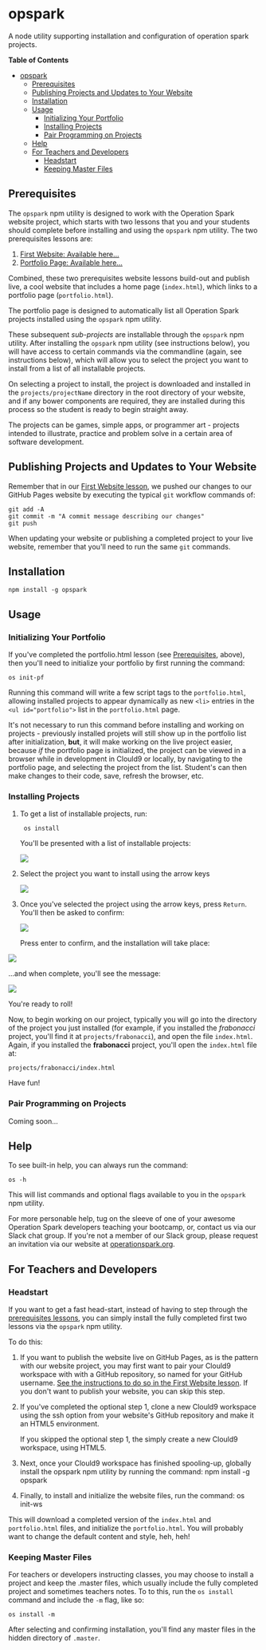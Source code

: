 # opspark
A node utility supporting installation and configuration of operation spark projects.

**Table of Contents**

- [opspark](#opspark)
  - [Prerequisites](#prerequisites)
  - [Publishing Projects and Updates to Your Website](#publishing-projects-and-updates-to-your-website)
  - [Installation](#installation)
  - [Usage](#usage)
    - [Initializing Your Portfolio](#initializing-your-portfolio)
    - [Installing Projects](#installing-projects)
    - [Pair Programming on Projects](#pair-programming-on-projects)
  - [Help](#help)
  - [For Teachers and Developers](#for-teachers-and-developers)
    - [Headstart](#headstart)
    - [Keeping Master Files](#keeping-master-files)


## Prerequisites

The `opspark` npm utility is designed to work with the Operation Spark website project, which starts with two lessons that you and your students should complete before installing and using the `opspark` npm utility.  The two prerequisites lessons are:

1. <a href="https://github.com/OperationSpark/first-website/blob/master/README.md" target="_blank">First Website: Available here...</a>
2. <a href="https://github.com/OperationSpark/portfolio/blob/master/README.md" target="_blank">Portfolio Page: Available here...</a>

Combined, these two prerequisites website lessons build-out and publish live, a cool website that includes a home page (`index.html`), which links to a portfolio page (`portfolio.html`).

The portfolio page is designed to automatically list all Operation Spark projects installed using the `opspark` npm utility.

These subsequent _sub-projects_ are installable through the `opspark` npm utility.  After installing the `opspark` npm utility (see instructions below), you will have access to certain commands via the commandline (again, see instructions below), which will allow you to select the project you want to install from a list of all installable projects.

On selecting a project to install, the project is downloaded and installed in the `projects/projectName` directory in the root directory of your website, and if any bower components are required, they are installed during this process so the student is ready to begin straight away.

The projects can be games, simple apps, or programmer art - projects intended to illustrate, practice and problem solve in a certain area of software development.

## Publishing Projects and Updates to Your Website

Remember that in our <a href="https://github.com/OperationSpark/first-website/blob/master/README.md" target="_blank">First Website lesson</a>, we pushed our changes to our GitHub Pages website by executing the typical `git` workflow commands of:

    git add -A
    git commit -m "A commit message describing our changes"
    git push

When updating your website or publishing a completed project to your live website, remember that you'll need to run the same `git` commands.

## Installation

    npm install -g opspark

## Usage

### Initializing Your Portfolio

If you've completed the portfolio.html lesson (see [Prerequisites](#prerequisites), above), then you'll need to initialize your portfolio by first running the command:

    os init-pf

Running this command will write a few script tags to the `portfolio.html`, allowing installed projects to appear dynamically as new `<li>` entries in the `<ul id="portfolio">` list in the `portfolio.html` page.

It's not necessary to run this command before installing and working on projects - previously installed projets will still show up in the portfolio list after initialization, **but**, it will make working on the live project easier, because _if_ the portfolio page is initialized, the project can be viewed in a browser while in development in Clould9 or locally, by navigating to the portfolio page, and selecting the project from the list.  Student's can then make changes to their code, save, refresh the browser, etc.

### Installing Projects

1. To get a list of installable projects, run:

        os install

    You'll be presented with a list of installable projects:

    <img src="https://raw.githubusercontent.com/OperationSpark/opspark/master/img/list.png">

2. Select the project you want to install using the arrow keys

    <img src="https://raw.githubusercontent.com/OperationSpark/opspark/master/img/use-arrow-keys.png">
    
3. Once you've selected the project using the arrow keys, press `Return`.  You'll then be asked to confirm:
    
    <img src="https://raw.githubusercontent.com/OperationSpark/opspark/master/img/confirm.png">

    Press enter to confirm, and the installation will take place:
    
<img src="https://raw.githubusercontent.com/OperationSpark/opspark/master/img/installing.png">

...and when complete, you'll see the message:

<img src="https://raw.githubusercontent.com/OperationSpark/opspark/master/img/installed.png">

You're ready to roll!

Now, to begin working on our project, typically you will go into the directory of the project you just installed (for example, if you installed the _frabonacci_ project, you'll find it at `projects/frabonacci`), and open the file `index.html`.  Again, if you installed the **frabonacci** project, you'll open the `index.html` file at:

    projects/frabonacci/index.html

Have fun!

### Pair Programming on Projects

Coming soon...

## Help

To see built-in help, you can always run the command:

    os -h

This will list commands and optional flags available to you in the `opspark` npm utility.

For more personable help, tug on the sleeve of one of your awesome Operation Spark developers teaching your bootcamp, or, contact us via our Slack chat group.  If you're not a member of our Slack group, please request an invitation via our website at <a href="operationspark.org">operationspark.org</a>.

## For Teachers and Developers

### Headstart

If you want to get a fast head-start, instead of having to step through the [prerequisites lessons](#prerequisites), you can simply install the fully completed first two lessons via the `opspark` npm utility.

To do this:

1. If you want to publish the website live on GitHub Pages, as is the pattern with our website project, you may first want to pair your Clould9 workspace with with a GitHub repository, so named for your GitHub username.  <a href="https://github.com/OperationSpark/first-website/blob/master/README.md" target="_blank">See the instructions to do so in the First Website lesson</a>.  If you don't want to publish your website, you can skip this step.

2.  If you've completed the optional step 1, clone a new Clould9 workspace using the ssh option from your website's GitHub repository and make it an HTML5 environment.

    If you skipped the optional step 1, the simply create a new Clould9 workspace, using HTML5.

3. Next, once your Clould9 workspace has finished spooling-up, globally install the opspark npm utility by running the command:
        npm install -g opspark

4. Finally, to install and initialize the website files, run the command:
        os init-ws

This will download a completed version of the `index.html` and `portfolio.html` files, and  initialize the `portfolio.html`.  You will probably want to change the default content and style, heh, heh!

### Keeping Master Files

For teachers or developers instructing classes, you may choose to install a project and keep the .master files, which usually include the fully completed project and sometimes teachers notes.  To to this, run the `os install` command and include the `-m` flag, like so:

    os install -m

After selecting and confirming installation, you'll find any master files in the hidden directory of `.master`.